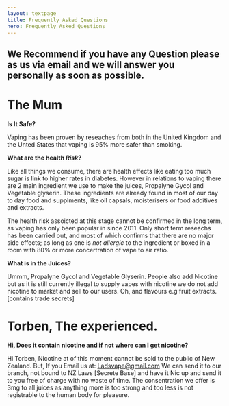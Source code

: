 ```yaml
---
layout: textpage
title: Frequently Asked Questions
hero: Frequently Asked Questions
---
```


## We Recommend if you have any Question please as us via email and we will answer you personally as soon as possible.

# The Mum

__Is It Safe?__

Vaping has been proven by reseaches from both in the United Kingdom and the Unted States that vaping is 95% more safer than smoking.

__What are the health _Risk_?__

Like all things we consume, there are health effects like eating too much sugar is link to higher rates in diabetes. However in relations to vaping there are 2 main ingredient we use to make the juices, Propalyne Gycol and Vegetable glyserin. These ingredients are already found in most of our day to day food and supplments, like oil capsals, moisterisers or food additives and extracts.

The health risk assoicted at this stage cannot be confirmed in the long term, as vaping has only been popular in since 2011. Only short term reseachs has been carried out, and most of which confirms that there are no major side effects; as long as one is _not allergic_ to the ingredient or boxed in a room with 80% or more concertration of vape to air ratio.

__What is in the Juices?__


Ummm, Propalyne Gycol and Vegetable Glyserin. People also add Nicotine but as it is still currently illegal to supply vapes with nicotine we do not add nicotine to market and sell to our users. Oh, and flavours e.g fruit extracts. [contains trade secrets]

# Torben, The experienced.

__Hi, Does it contain nicotine and if not where can I get nicotine?__

Hi Torben, Nicotine at of this moment cannot be sold to the public of New Zealand.
But, If you Email us at:
Ladsvape@gmail.com
We can send it to our branch, not bound to NZ Laws [Secrete Base] and have it Nic up and send it to you free of charge with no waste of time.
The consentration we offer is 3mg to all juices as anything more is too strong and too less is not registrable to the human body for pleasure.

